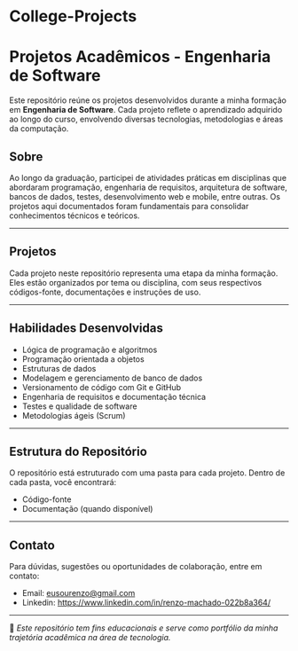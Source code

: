 # College-Projects

#  Projetos Acadêmicos - Engenharia de Software

Este repositório reúne os projetos desenvolvidos durante a minha formação em **Engenharia de Software**. Cada projeto reflete o aprendizado adquirido ao longo do curso, envolvendo diversas tecnologias, metodologias e áreas da computação.

##  Sobre

Ao longo da graduação, participei de atividades práticas em disciplinas que abordaram programação, engenharia de requisitos, arquitetura de software, bancos de dados, testes, desenvolvimento web e mobile, entre outras. Os projetos aqui documentados foram fundamentais para consolidar conhecimentos técnicos e teóricos.

---

##  Projetos

Cada projeto neste repositório representa uma etapa da minha formação. Eles estão organizados por tema ou disciplina, com seus respectivos códigos-fonte, documentações e instruções de uso.

---

##  Habilidades Desenvolvidas

- Lógica de programação e algoritmos
- Programação orientada a objetos
- Estruturas de dados
- Modelagem e gerenciamento de banco de dados
- Versionamento de código com Git e GitHub
- Engenharia de requisitos e documentação técnica
- Testes e qualidade de software
- Metodologias ágeis (Scrum)

---

##  Estrutura do Repositório

O repositório está estruturado com uma pasta para cada projeto. Dentro de cada pasta, você encontrará:

- Código-fonte
- Documentação (quando disponível)

---

##  Contato

Para dúvidas, sugestões ou oportunidades de colaboração, entre em contato:

- Email: eusourenzo@gmail.com  
- Linkedin: https://www.linkedin.com/in/renzo-machado-022b8a364/


---

📌 *Este repositório tem fins educacionais e serve como portfólio da minha trajetória acadêmica na área de tecnologia.*
